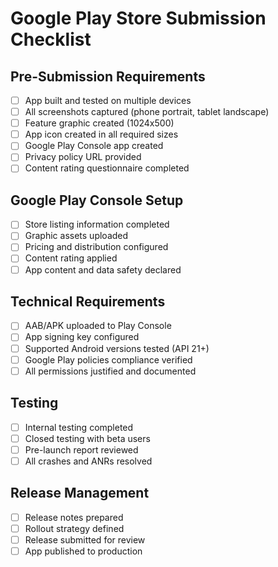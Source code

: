 # Google Play Store Submission Checklist

## Pre-Submission Requirements
- [ ] App built and tested on multiple devices
- [ ] All screenshots captured (phone portrait, tablet landscape)
- [ ] Feature graphic created (1024x500)
- [ ] App icon created in all required sizes
- [ ] Google Play Console app created
- [ ] Privacy policy URL provided
- [ ] Content rating questionnaire completed

## Google Play Console Setup
- [ ] Store listing information completed
- [ ] Graphic assets uploaded
- [ ] Pricing and distribution configured
- [ ] Content rating applied
- [ ] App content and data safety declared

## Technical Requirements
- [ ] AAB/APK uploaded to Play Console
- [ ] App signing key configured
- [ ] Supported Android versions tested (API 21+)
- [ ] Google Play policies compliance verified
- [ ] All permissions justified and documented

## Testing
- [ ] Internal testing completed
- [ ] Closed testing with beta users
- [ ] Pre-launch report reviewed
- [ ] All crashes and ANRs resolved

## Release Management
- [ ] Release notes prepared
- [ ] Rollout strategy defined
- [ ] Release submitted for review
- [ ] App published to production
